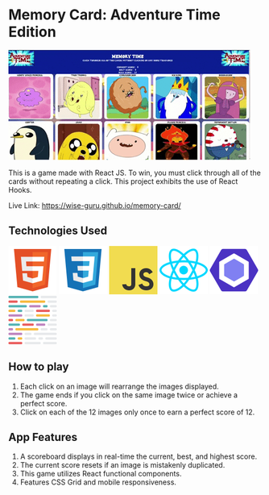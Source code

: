 # Memory Card: Adventure Time Edition

![Memory Card Game Gif](https://github.com/wise-guru/portfolio/blob/main/src/assets/projects/memory.gif)

This is a game made with React JS. To win, you must click through all of the cards without repeating a click. This project exhibits the use of React Hooks.

Live Link: https://wise-guru.github.io/memory-card/

## Technologies Used

[![HTML5](https://github.com/wise-guru/portfolio/blob/main/src/assets/skills/html.svg)](https://en.wikipedia.org/wiki/HTML) [![CSS3](https://github.com/wise-guru/portfolio/blob/main/src/assets/skills/css.svg)](https://en.wikipedia.org/wiki/CSS) [![Javascript](https://github.com/wise-guru/portfolio/blob/main/src/assets/skills/javascript.svg)](https://en.wikipedia.org/wiki/JavaScript) [![ReactJS](https://github.com/wise-guru/portfolio/blob/main/src/assets/skills/react.svg)](<https://en.wikipedia.org/wiki/React_(JavaScript_library)>) [![ESLint](https://github.com/wise-guru/portfolio/blob/main/src/assets/skills/eslint.svg)](https://en.wikipedia.org/wiki/ESLint) [![Prettier](https://github.com/wise-guru/portfolio/blob/main/src/assets/skills/prettier.svg)](https://prettier.io/)

## How to play

1. Each click on an image will rearrange the images displayed.
2. The game ends if you click on the same image twice or achieve a perfect score.
3. Click on each of the 12 images only once to earn a perfect score of 12.

## App Features

1. A scoreboard displays in real-time the current, best, and highest score.
2. The current score resets if an image is mistakenly duplicated.
3. This game utilizes React functional components.
4. Features CSS Grid and mobile responsiveness.
